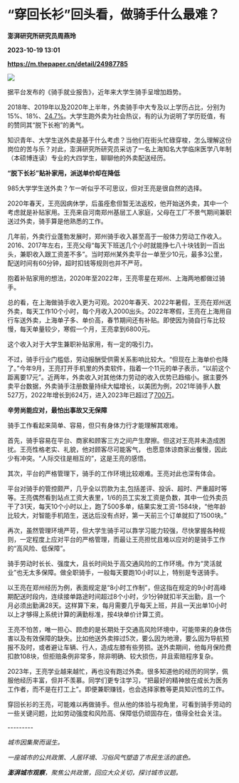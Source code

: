 # “穿回长衫”回头看，做骑手什么最难？
**澎湃研究所研究员周燕玲**

**2023-10-19 13:01**

**https://m.thepaper.cn/detail/24987785**

![](https://imagecloud.thepaper.cn/thepaper/image/274/762/926.jpg)

据平台发布的《骑手就业报告》，近年来大学生骑手呈增加趋势。

2018年、2019年以及2020年上半年，外卖骑手中大专及以上学历占比，分别为15%、18%、[24.7%](https://k.sina.cn/article_1772293130_69a30c0a00100t425.html)。大学生跑外卖为社会热议，有的认为说明了学历贬值，有的赞同其“脱下长袍”的勇气。

知识青年、大学生送外卖是基于什么考虑？当他们在街头忙碌穿梭，怎么理解这份岗位的苦与乐？对此，澎湃研究所研究员采访了一名上海知名大学临床医学八年制（本硕博连读）专业的大四学生，聊聊他的外卖配送经历。

 **“脱下长衫”贴补家用，派送单价却在降低**

985大学学生送外卖？乍一听似乎不可思议，但对王亮是很自然的选择。

2020年春天，王亮因病休学，后虽痊愈但暂无法返校，他开始送外卖，其中一个考虑就是补贴家用。王亮来自河南郑州基层工人家庭，父母在工厂不景气期间兼职送过外卖，骑手算是他熟悉的工作。

几年前，外卖行业蓬勃发展时，郑州骑手收入甚至高于一般体力劳动工作收入。2016、2017年左右，王亮父母“每天下班送几个小时就能挣七八十块钱到一百出头，兼职收入跟工资差不多”。当时郑州某外卖平台一单至少10元，最多3公里，配送时间有60分钟，超时扣钱等规则也并不严苛。

抱着补贴家用的想法，2020年至2022年，王亮零星在郑州、上海两地都做过骑手。

总的看，在上海做骑手收入更为可观。2020年春天、2022年暑假，王亮在郑州送外卖，每天工作10个小时，每个月收入2000出头。2022年寒假，王亮在上海用自行车送外卖，上海单子多、单价高，春节期间还有补贴。即使因为骑自行车比较慢，每天单量较少，寒假一个月，王亮拿到6800元。

这个收入对于大学生兼职补贴家用，有一定的吸引力。

不过，骑手行业门槛低，劳动报酬受供需关系影响比较大。“但现在上海单价也降了。”今年9月，王亮打开手机里的外卖软件，指着一个11元的单子表示，“以前这个距离要17元”。近两年，外卖收入对其他体力劳动的收入优势已趋缩小。据主要外卖平台数据，外卖骑手注册数量持续大幅增长，以美团为例，2021年骑手人数527万，2022年增长到624万，进入2023年已超过了[700万](http://https//baijiahao.baidu.com/s?id=1770002128732182627)。

**辛劳尚能应对，最怕出事故又无保障**

骑手工作看起来简单、容易，但只有身体力行才能理解其艰难。

首先，骑手容易在平台、商家和顾客三方之间产生摩擦。但这对王亮并未造成困扰。王亮性格老实、礼貌，他对顾客尽可能客气， 也愿意体谅商家出餐慢，因此少有冲突。“人际交往是相互的”，这是王亮的感悟。

其次，平台的严格管理下，骑手的工作环境比较艰难。王亮对此也深有体会。

平台对骑手的管控颇严，几乎全以罚款为主,包括差评、投诉、超时、严重超时等等。王亮偶然看到站点工资大表里，1/6的员工实发工资是负数，其中一位外卖员干了31天，每天10个小时以上，跑了500多单，结果实发工资-1584块，“他年龄比较大，对智能手机陌生，送达后没有点好，第一天前三个订单就扣了1500块。”

再次，虽然管理环境严苛，但大学生骑手可以靠学习能力较强，尽快掌握各种规则，一定程度上应对平台的严格管理，而最让王亮担忧且难以应对的是骑手工作的“高风险、低保障”。

骑手劳动时长长、强度大，且长时间处于高交通风险的工作环境。作为“灵活就业”也无太多保障。做全职骑手，一般每天要跑10小时以上，特别是专送骑手。

以王亮在郑州经历为例，表面规定是“8小时工作制”，但这指在规定的9小时高峰期配送时段内，连续接单路途时间超过8个小时，少1分钟就扣半天出勤，且一个月必须出勤满28天。这样算下来，每月需要几乎每天上班，并且一天出单10小时以上才够得上系统计算的满勤标准，按4块单价计算工资。

王亮不怕苦，唯一担心、顾虑的是长期处于交通高风险环境中，可能带来的身体伤害以及有效保障的缺失。比如他送外卖摔过5次，要么因为地滑，要么因为导航预报不及时，或者避让车辆、行人，造成左膝有些劳损。送外卖期间，他每月保险费扣款108块，但拒赔条例非常多，除非明确、较大损伤，并且索赔程序复杂。

2023年，王亮学业越来越忙，再也没有跑过外卖。很多知道他的经历的同学，佩服他经历丰富，但并不羡慕。同学们更专注学习，“把最好的精神放在成长为医务工作者，而不是在打工上”。即便兼职赚钱，也会选择家教等更具知识性的工作。

穿回长衫的王亮，可能难以再做骑手。但从他的体验与视角里，可看到骑手劳动的一些关键问题，比如劳动强度和风险高、保障低仍顽固存在，值得全社会关注。

\---------

_城市因集聚而诞生。_

_一座城市的公共政策、人居环境、习俗风气塑造了市民生活的底色。_

_**澎湃城市观察**，聚焦公共政策，回应大众关切，探讨城市议题。_